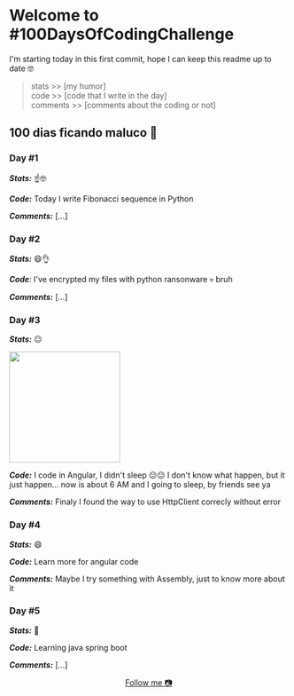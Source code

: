 # Welcome to #100DaysOfCodingChallenge

I'm starting today in this first commit, hope I can keep this readme up to date 🤓

> stats >> [my humor] <br>
> code >> [code that I write in the day] <br>
> comments >> [comments about the coding or not]

## 100 dias ficando maluco 🤡

### Day #1

***Stats:*** ☝🤓

***Code:*** Today I write Fibonacci sequence in Python

***Comments:*** [...]

### Day #2

***Stats:*** 😄👌

***Code***: I've encrypted my files with python ransonware 💀 bruh

***Comments:*** [...]

### Day #3

***Stats:*** 😐 <div><img height="200px" src="https://media.textadventures.co.uk/coverart/96f63f70-9414-4b82-98ac-59bf0a654b14%20cover.jpg"></div>

***Code:*** I code in Angular, I didn't sleep 😐😐 I don't know what happen, but it just happen... now is about 6 AM and I going to sleep, by friends see ya

***Comments:*** Finaly I found the way to use HttpClient correcly without error

### Day #4

***Stats:*** 😄

***Code:*** Learn more for angular code

***Comments:*** Maybe I try something with Assembly, just to know more about it

### Day #5

***Stats:*** 🤔

***Code:*** Learning java spring boot

***Comments:*** [...]

<!-- 
### Day #6

***Stats:***

***Code:***

***Comments:*** [...]

### Day #7

***Stats:***

***Code:***

***Comments:*** [...]

### Day #8

***Stats:***

***Code:***

***Comments:*** [...]

### Day #9

***Stats:***

***Code:***

***Comments:*** [...]

### Day #10

***Stats:***

***Code:***

***Comments:*** [...]

### Day #11

***Stats:***

***Code:***

***Comments:*** [...]

### Day #12

***Stats:***

***Code:***

***Comments:*** [...]

### Day #13

***Stats:***

***Code:***

***Comments:*** [...]

### Day #14

***Stats:***

***Code:***

***Comments:*** [...]

### Day #15

***Stats:***

***Code:***

***Comments:*** [...]

### Day #16

***Stats:***

***Code:***

***Comments:*** [...]

### Day #17

***Stats:***

***Code:***

***Comments:*** [...]

### Day #18

***Stats:***

***Code:***

***Comments:*** [...]

### Day #19

***Stats:***

***Code:***

***Comments:*** [...]

### Day #20

***Stats:***

***Code:***

***Comments:*** [...]

### Day #21

***Stats:***

***Code:***

***Comments:*** [...]

### Day #22

***Stats:***

***Code:***

***Comments:*** [...]

### Day #23

***Stats:***

***Code:***

***Comments:*** [...]

### Day #24

***Stats:***

***Code:***

***Comments:*** [...]

### Day #25

***Stats:***

***Code:***

***Comments:*** [...]

### Day #26

***Stats:***

***Code:***

***Comments:*** [...]

### Day #27

***Stats:***

***Code:***

***Comments:*** [...]

### Day #28

***Stats:***

***Code:***

***Comments:*** [...]

### Day #29

***Stats:***

***Code:***

***Comments:*** [...]

### Day #30

***Stats:***

***Code:***

***Comments:*** [...]

### Day #31

***Stats:***

***Code:***

***Comments:*** [...]

### Day #32

***Stats:***

***Code:***

***Comments:*** [...]

### Day #33

***Stats:***

***Code:***

***Comments:*** [...]

### Day #34

***Stats:***

***Code:***

***Comments:*** [...]

### Day #35

***Stats:***

***Code:***

***Comments:*** [...]

### Day #36

***Stats:***

***Code:***

***Comments:*** [...]

### Day #37

***Stats:***

***Code:***

***Comments:*** [...]

### Day #38

***Stats:***

***Code:***

***Comments:*** [...]

### Day #39

***Stats:***

***Code:***

***Comments:*** [...]

### Day #40

***Stats:***

***Code:***

***Comments:*** [...]

### Day #41

***Stats:***

***Code:***

***Comments:*** [...]

### Day #42

***Stats:***

***Code:***

***Comments:*** [...]

### Day #43

***Stats:***

***Code:***

***Comments:*** [...]

### Day #44

***Stats:***

***Code:***

***Comments:*** [...]

### Day #45

***Stats:***

***Code:***

***Comments:*** [...]

### Day #46

***Stats:***

***Code:***

***Comments:*** [...]

### Day #47

***Stats:***

***Code:***

***Comments:*** [...]

### Day #48

***Stats:***

***Code:***

***Comments:*** [...]

### Day #49

***Stats:***

***Code:***

***Comments:*** [...]

### Day #50

***Stats:***

***Code:***

***Comments:*** [...]

### Day #51

***Stats:***

***Code:***

***Comments:*** [...]

### Day #52

***Stats:***

***Code:***

***Comments:*** [...]

### Day #53

***Stats:***

***Code:***

***Comments:*** [...]

### Day #54

***Stats:***

***Code:***

***Comments:*** [...]

### Day #55

***Stats:***

***Code:***

***Comments:*** [...]

### Day #56

***Stats:***

***Code:***

***Comments:*** [...]

### Day #57

***Stats:***

***Code:***

***Comments:*** [...]

### Day #58

***Stats:***

***Code:***

***Comments:*** [...]

### Day #59

***Stats:***

***Code:***

***Comments:*** [...]

### Day #60

***Stats:***

***Code:***

***Comments:*** [...]

### Day #61

***Stats:***

***Code:***

***Comments:*** [...]

### Day #62

***Stats:***

***Code:***

***Comments:*** [...]

### Day #63

***Stats:***

***Code:***

***Comments:*** [...]

### Day #64

***Stats:***

***Code:***

***Comments:*** [...]

### Day #65

***Stats:***

***Code:***

***Comments:*** [...]

### Day #66

***Stats:***

***Code:***

***Comments:*** [...]

### Day #67

***Stats:***

***Code:***

***Comments:*** [...]

### Day #68

***Stats:***

***Code:***

***Comments:*** [...]

### Day #69

***Stats:***

***Code:***

***Comments:*** [...]

### Day #70

***Stats:***

***Code:***

***Comments:*** [...]

### Day #71

***Stats:***

***Code:***

***Comments:*** [...]

### Day #72

***Stats:***

***Code:***

***Comments:*** [...]

### Day #73

***Stats:***

***Code:***

***Comments:*** [...]

### Day #74

***Stats:***

***Code:***

***Comments:*** [...]

### Day #75

***Stats:***

***Code:***

***Comments:*** [...]

### Day #76

***Stats:***

***Code:***

***Comments:*** [...]

### Day #77

***Stats:***

***Code:***

***Comments:*** [...]

### Day #78

***Stats:***

***Code:***

***Comments:*** [...]

### Day #79

***Stats:***

***Code:***

***Comments:*** [...]

### Day #80

***Stats:***

***Code:***

***Comments:*** [...]

### Day #81

***Stats:***

***Code:***

***Comments:*** [...]

### Day #82

***Stats:***

***Code:***

***Comments:*** [...]

### Day #83

***Stats:***

***Code:***

***Comments:*** [...]

### Day #84

***Stats:***

***Code:***

***Comments:*** [...]

### Day #85

***Stats:***

***Code:***

***Comments:*** [...]

### Day #86

***Stats:***

***Code:***

***Comments:*** [...]

### Day #87

***Stats:***

***Code:***

***Comments:*** [...]

### Day #88

***Stats:***

***Code:***

***Comments:*** [...]

### Day #89

***Stats:***

***Code:***

***Comments:*** [...]

### Day #90

***Stats:***

***Code:***

***Comments:*** [...]

### Day #91

***Stats:***

***Code:***

***Comments:*** [...]

### Day #92

***Stats:***

***Code:***

***Comments:*** [...]

### Day #93

***Stats:***

***Code:***

***Comments:*** [...]

### Day #94

***Stats:***

***Code:***

***Comments:*** [...]

### Day #95

***Stats:***

***Code:***

***Comments:*** [...]

### Day #96

***Stats:***

***Code:***

***Comments:*** [...]

### Day #97

***Stats:***

***Code:***

***Comments:*** [...]

### Day #98

***Stats:***

***Code:***

***Comments:*** [...]

### Day #99

***Stats:***

***Code:***

***Comments:*** [...]

### Day #100

***Stats:***

***Code:***

***Comments:*** [...] -->

<div align="center">
<a href="https://www.instagram.com/devsan.bat">
    Follow me 📷
</a>
</div>